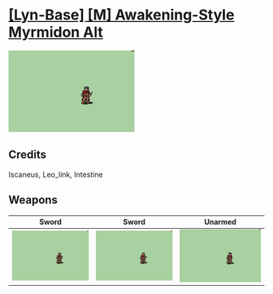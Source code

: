 # [\[Lyn-Base\] \[M\] Awakening-Style Myrmidon Alt](./)

<img src="./1.%20Sword/Sword_000.png" alt="[Lyn-Base] [M] Awakening-Style Myrmidon Alt standing" />

## Credits

Iscaneus, Leo_link, Intestine

## Weapons


|Sword |Sword |Unarmed |
|  :---: | :---: | :---: |
| <img alt="Sword animation" src="./1.%20Sword/Sword.gif" /> | <img alt="Sword animation" src="./1.%20Sword%20(Alt%20Crit)/Sword.gif" /> | <img alt="Unarmed animation" src="./8.%20Unarmed/Unarmed.gif" /> |
